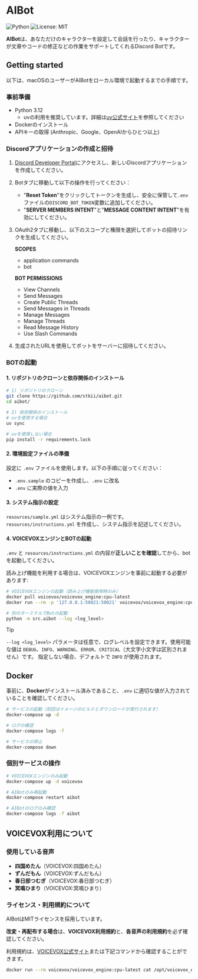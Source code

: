 # AIBot

![Python](https://img.shields.io/badge/Python-3.12-blue.svg?logo=python&logoColor=white&style=flat&labelColor=24292e)
![License: MIT](https://img.shields.io/badge/License-MIT-yellow.svg)

**AIBot**は、あなただけのキャラクターを設定して会話を行ったり、キャラクターが文章やコードの修正などの作業をサポートしてくれるDiscord Botです。

## Getting started

以下は、macOSのユーザーがAIBotをローカル環境で起動するまでの手順です。

### 事前準備

* Python 3.12
  * uvの利用を推奨しています。詳細は[uv公式サイト](https://docs.astral.sh/uv/)を参照してください
* Dockerのインストール
* APIキーの取得 (Anthropic、Google、OpenAIからひとつ以上)

### Discordアプリケーションの作成と招待

1. [Discord Developer Portal](https://discord.com/developers/bots)にアクセスし、新しいDiscordアプリケーションを作成してください。

2. Botタブに移動して以下の操作を行ってください：
   - "**Reset Token**"をクリックしてトークンを生成し、安全に保管して`.env`ファイルの`DISCORD_BOT_TOKEN`変数に追加してください。
   - "**SERVER MEMBERS INTENT**"と"**MESSAGE CONTENT INTENT**"を有効にしてください。

3. OAuth2タブに移動し、以下のスコープと権限を選択してボットの招待リンクを生成してください。

    **SCOPES**
    - application commands
    - bot

    **BOT PERMISSIONS**
    - View Channels
    - Send Messages
    - Create Public Threads
    - Send Messages in Threads
    - Manage Messages
    - Manage Threads
    - Read Message History
    - Use Slash Commands

4. 生成されたURLを使用してボットをサーバーに招待してください。


### BOTの起動

#### 1. リポジトリのクローンと依存関係のインストール

```bash
# 1) リポジトリのクローン
git clone https://github.com/stkii/aibot.git
cd aibot/

# 2) 依存関係のインストール
# uvを使用する場合
uv sync

# uvを使用しない場合
pip install -r requirements.lock
```

#### 2. 環境設定ファイルの準備

設定に `.env` ファイルを使用します。以下の手順に従ってください：
* `.env.sample` のコピーを作成し、`.env` に改名
* `.env` に実際の値を入力

#### 3. システム指示の設定

`resources/sample.yml` はシステム指示の一例です。`resources/instructions.yml` を作成し、システム指示を記述してください。

#### 4. VOICEVOXエンジンとBOTの起動

`.env` と `resources/instructions.yml` の内容が**正しいことを確認**してから、botを起動してください。

読み上げ機能を利用する場合は、VOICEVOXエンジンを事前に起動する必要があります:

```bash
# VOICEVOXエンジンの起動（読み上げ機能使用時のみ）
docker pull voicevox/voicevox_engine:cpu-latest
docker run --rm -p '127.0.0.1:50021:50021' voicevox/voicevox_engine:cpu-latest

# 別のターミナルでBotの起動
python -m src.aibot --log <log_level>
```

> [!TIP]
> `--log <log_level>` パラメータは任意で、ログレベルを設定できます。使用可能な値は `DEBUG`、`INFO`、`WARNING`、`ERROR`、`CRITICAL`（大文字小文字は区別されません）です。
> 指定しない場合、デフォルトで `INFO` が使用されます。

## Docker

事前に、**Docker**がインストール済みであること、`.env` に適切な値が入力されていることを確認してください。

```bash
# サービスの起動（初回はイメージのビルドとダウンロードが実行されます）
docker-compose up -d

# ログの確認
docker-compose logs -f

# サービスの停止
docker-compose down
```

### 個別サービスの操作

```bash
# VOICEVOXエンジンのみ起動
docker-compose up -d voicevox

# AIBotのみ再起動
docker-compose restart aibot

# AIBotのログのみ確認
docker-compose logs -f aibot
```

## VOICEVOX利用について

### 使用している音声

* **四国めたん**（VOICEVOX:四国めたん）
* **ずんだもん**（VOICEVOX:ずんだもん）
* **春日部つむぎ**（VOICEVOX:春日部つむぎ）
* **冥鳴ひまり**（VOICEVOX:冥鳴ひまり）

### ライセンス・利用規約について

AIBotはMITライセンスを採用しています。

**改変・再配布する場合**は、**VOICEVOX利用規約**と、**各音声の利用規約**を必ず確認してください。

利用規約は、[VOICEVOX公式サイト](https://voicevox.hiroshiba.jp/)または下記コマンドから確認することができます。

```bash
docker run --rm voicevox/voicevox_engine:cpu-latest cat /opt/voicevox_engine/README.md
```
